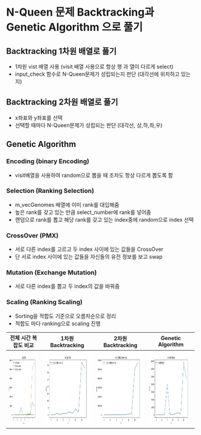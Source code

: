 # N-Queen 문제 Backtracking과 Genetic Algorithm 으로 풀기

## Backtracking 1차원 배열로 풀기
* 1차원 vist 배열 사용 (visit 배열 사용으로 항상 행 과 열이 다르게 select)
* input_check 함수로 N-Queen문제가 성립되는지 판단 (대각선에 위치하고 있는지)

## Backtracking 2차원 배열로 풀기
* x좌표와 y좌표를 선택
* 선택할 때마다 N-Queen문제가 성립되는 판단 (대각선, 상,하,좌,우)

## Genetic Algorithm

### Encoding (binary Encoding)
* visit배열을 사용하여 random으로 뽑을 때 조차도 항상 다르게 뽑도록 함

### Selection (Ranking Selection)
* m_vecGenomes 배열에 이미 rank를 대입해줌
* 높은 rank를 갖고 있는 만큼 select_number에 rank를 넣어줌
* 랜덤으로 rank를 뽑고 해당 rank를 갖고 있는 index중에 random으로 index 선택

### CrossOver (PMX)
* 서로 다른 index를 고르고 두 index 사이에 있는 값들을 CrossOver
* 단 서로 index 사이에 있는 값들을 자신들의 유전 정보를 보고 swap

### Mutation (Exchange Mutation)
* 서로 다른 index를 뽑고 두 index의 값을 바꿔줌

### Scaling (Ranking Scaling)
* Sorting을 적합도 기준으로 오름차순으로 정리
* 적합도 마다 ranking으로 scaling 진행

|전체 시간 복잡도 비교|1차원 Backtracking|2차원 Backtracking|Genetic Algorithm|
|-------------------|-------------------|-------------------|-------------------|
|<img src = "/image/비교.jpg" width="200" height="200">|<img src = "/image/1.jpg" width="200" height="200">|<img src = "/image/2.jpg" width="200" height="200">|<img src = "/image/g.jpg" width="200" height="200">|
